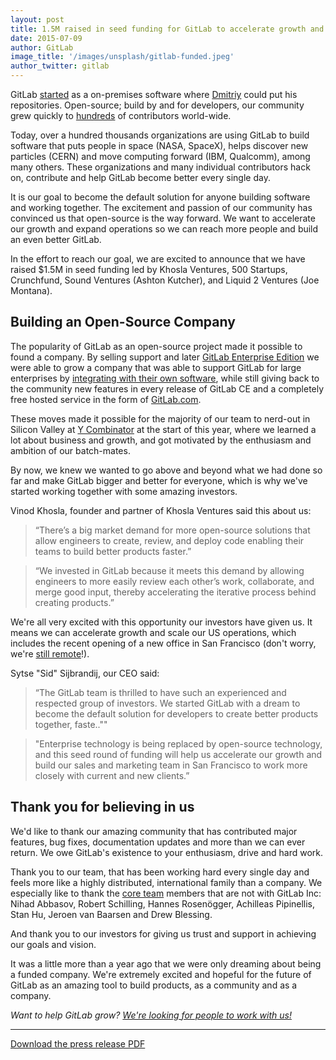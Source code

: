 ```yaml
---
layout: post
title: 1.5M raised in seed funding for GitLab to accelerate growth and expand operations
date: 2015-07-09
author: GitLab
image_title: '/images/unsplash/gitlab-funded.jpeg'
author_twitter: gitlab
---
```


GitLab [started](https://gitlab.com/gitlab-org/gitlab-ce/commits/v0.9.4) as a
on-premises software where [Dmitriy](https://about.gitlab.com/team)
could put his repositories.
Open-source; build by and for developers, our community grew quickly to
[hundreds](http://contributors.gitlab.com/) of contributors world-wide.

Today, over a hundred thousands organizations are using GitLab to build software
that puts people in space (NASA, SpaceX), helps discover new particles (CERN) and
move computing forward (IBM, Qualcomm), among many others.
These organizations and many individual contributors hack on,
contribute and help GitLab become better every single day.

It is our goal to become the default solution for anyone building software and
working together. The excitement and passion of our community has convinced us
that open-source is the way forward. We want to accelerate our growth and expand
operations so we can reach more people and build an even better GitLab.

In the effort to reach our goal, we are excited to announce that we have raised
$1.5M in seed funding led by Khosla Ventures, 500 Startups, Crunchfund,
Sound Ventures (Ashton Kutcher), and Liquid 2 Ventures (Joe Montana).

<!--more-->

## Building an Open-Source Company

The popularity of GitLab as an open-source project made it possible to found a
company. By selling support and later [GitLab Enterprise Edition](https://about.gitlab.com/pricing/)
we were able to grow a company that was able to support GitLab for large enterprises
by [integrating with their own software](https://about.gitlab.com/features/#compare),
while still giving back to the community new features in every release of GitLab CE
and a completely free hosted service in the form of [GitLab.com](https://about.gitlab.com/gitlab-com/).

These moves made it possible for the majority of our team to nerd-out in Silicon Valley
at [Y Combinator](https://about.gitlab.com/2015/03/04/gitlab-is-part-of-the-y-combinator-family/)
at the start of this year, where we learned a lot about business and growth, and
got motivated by the enthusiasm and ambition of our batch-mates.

By now, we knew we wanted to go above and beyond what we had done so far
and make GitLab bigger and better for everyone, which is why we've started
working together with some amazing investors.

Vinod Khosla, founder and partner of Khosla Ventures said this about us:

> “There’s a big market demand for more open-source solutions that allow engineers
to create, review, and deploy code enabling their teams to build better products faster.”

> “We invested in GitLab because it meets this demand by allowing engineers to more
easily review each other’s work, collaborate, and merge good input,
thereby accelerating the iterative process behind creating products.”

We're all very excited with this opportunity our investors have given us.
It means we can accelerate growth and scale our US operations, which
includes the recent opening of a new office in San Francisco (don't worry,
we're [still remote](https://about.gitlab.com/2015/04/08/the-remote-manifesto/)!).

Sytse "Sid" Sijbrandij, our CEO said:

> “The GitLab team is thrilled to have such an experienced and respected group of investors.
We started GitLab with a dream to become the default solution for developers to
create better products together, faste..""

> "Enterprise technology is being replaced by open-source technology,
and this seed round of funding will help us accelerate our growth and
build our sales and marketing team in San Francisco to work more closely with
current and new clients.”

## Thank you for believing in us

We'd like to thank our amazing community that has contributed major features,
bug fixes, documentation updates and more than we can ever return. We owe
GitLab's existence to your enthusiasm, drive and hard work.

Thank you to our team, that has been working hard every single day and feels
more like a highly distributed, international family than a company.
We especially like to thank the [core team](https://about.gitlab.com/core-team)
members that are not with GitLab Inc: Nihad Abbasov, Robert Schilling,
Hannes Rosenögger, Achilleas Pipinellis, Stan Hu, Jeroen van Baarsen and Drew Blessing.

And thank you to our investors for giving us trust and support in achieving our
goals and vision.

It was a little more than a year ago that we were only dreaming about being
a funded company. We're extremely excited and hopeful for the future of GitLab
as an amazing tool to build products, as a community and as a company.

_Want to help GitLab grow? [We're looking for people to work with us!](https://about.gitlab.com/jobs)_

---

[Download the press release PDF](/images/press/press/GitLab_Seed_Funding_Press_Announcement.pdf)
